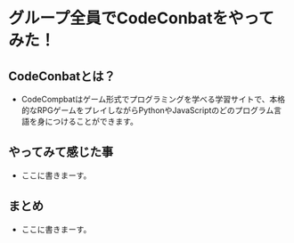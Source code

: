 # グループ全員でCodeConbatをやってみた！
## CodeConbatとは？
+ CodeCompbatはゲーム形式でプログラミングを学べる学習サイトで、本格的なRPGゲームをプレイしながらPythonやJavaScriptのどのプログラム言語を身につけることができます。

## やってみて感じた事
+ ここに書きまーす。

## まとめ
+ ここに書きまーす。



